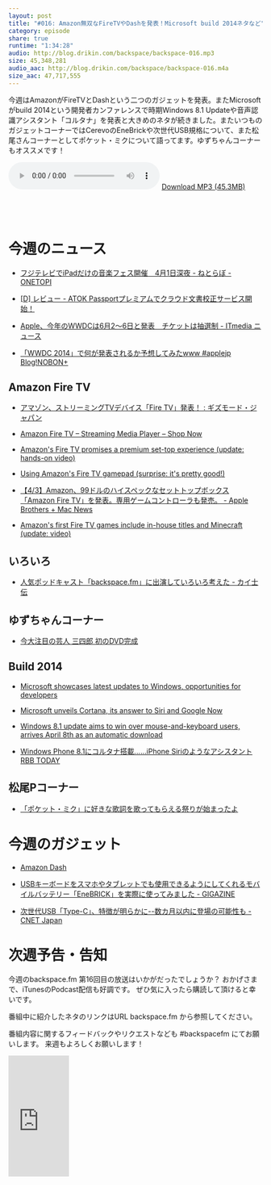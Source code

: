 ```yaml
---
layout: post
title: "#016: Amazon無双なFireTVやDashを発表！Microsoft build 2014ネタなど"
category: episode
share: true
runtime: "1:34:28"
audio: http://blog.drikin.com/backspace/backspace-016.mp3
size: 45,348,281
audio_aac: http://blog.drikin.com/backspace/backspace-016.m4a
size_aac: 47,717,555
---
```


今週はAmazonがFireTVとDashという二つのガジェットを発表。またMicrosoftがbuild 2014という開発者カンファレンスで時期Windows 8.1 Updateや音声認識アシスタント「コルタナ」を発表と大きめのネタが続きました。またいつものガジェットコーナーではCerevoのEneBrickや次世代USB規格について、また松尾さんコーナーとしてポケット・ミクについて語ってます。ゆずちゃんコーナーもオススメです！

<audio src="http://blog.drikin.com/backspace/backspace-016.mp3" controls preload></audio>
[Download MP3 (45.3MB)](http://blog.drikin.com/backspace/backspace-016.mp3)

<a href="https://itunes.apple.com/jp/podcast/backspace.fm/id830709730?mt=2&uo=4&at=11lo9f" target="itunes_store" style="display:inline-block;overflow:hidden;background:url(https://linkmaker.itunes.apple.com/htmlResources/assets/ja_jp//images/web/linkmaker/badge_subscribe-lrg.png) no-repeat;width:135px;height:40px;@media only screen{background-image:url(https://linkmaker.itunes.apple.com/htmlResources/assets/ja_jp//images/web/linkmaker/badge_subscribe-lrg.svg);}"></a>


# 今週のニュース

- [フジテレビでiPadだけの音楽フェス開催　4月1日深夜 - ねとらぼ - ONETOPI](http://1topi.jp/curator/mazzo/1403/31/502073)

- [[D] レビュー - ATOK Passportプレミアムでクラウド文書校正サービス開始！](http://blog.drikin.com/2014/04/---atok-passport.html)

- [Apple、今年のWWDCは6月2～6日と発表　チケットは抽選制 - ITmedia ニュース](http://www.itmedia.co.jp/news/articles/1404/03/news132.html)

- [「WWDC 2014」で何が発表されるか予想してみたwww #applejp Blog!NOBON+](http://nobon.me/?p=25693)

## Amazon Fire TV

- [アマゾン、ストリーミングTVデバイス「Fire TV」発表！ : ギズモード・ジャパン](http://www.gizmodo.jp/sp/2014/04/tvfire_tv.html?r=m.facebook.co)

- [Amazon Fire TV – Streaming Media Player – Shop Now](http://www.amazon.com/dp/B00CX5P8FC/ref=amb_link_1?pf_rd_m=ATVPDKIKX0DER&pf_rd_s=gateway-center-column&pf_rd_r=0ARNHNS20FMF84VZZ911&pf_rd_t=101&pf_rd_p=1770217382&pf_rd_i=507846&tag=rnwap-20)

- [Amazon's Fire TV promises a premium set-top experience (update: hands-on video)](http://www.engadget.com/2014/04/02/amazons-fire-tv-hands-on/?ncid=rss_truncated&cps=gravity)

- [Using Amazon's Fire TV gamepad (surprise: it's pretty good!)](http://www.engadget.com/2014/04/02/fire-tv-gamepad-hands-on/)

- [【4/3】Amazon、99ドルのハイスペックなセットトップボックス「Amazon Fire TV」を発表。専用ゲームコントローラも発売。 - Apple Brothers + Mac News](http://blog.livedoor.jp/applebrothers/archives/52375886.html)

- [Amazon's first Fire TV games include in-house titles and Minecraft (update: video)](http://www.engadget.com/2014/04/02/amazons-fire-tv-game-lineup/)

## いろいろ

- [人気ポッドキャスト「backspace.fm」に出演していろいろ考えた - カイ士伝](http://bloggingfrom.tv/wp/2014/04/03/12335)

## ゆずちゃんコーナー

- [ 今大注目の芸人 三四郎 初のDVD完成](http://natalie.mu/owarai/news/113766)


## Build 2014

- [Microsoft showcases latest updates to Windows, opportunities for developers](http://www.microsoft.com/en-us/news/press/2014/apr14/04-02build2014pr.aspx)

- [Microsoft unveils Cortana, its answer to Siri and Google Now](http://www.engadget.com/2014/04/02/microsoft-announces-cortana-its-answer-to-siri-and-google-voice/)

- [Windows 8.1 update aims to win over mouse-and-keyboard users, arrives April 8th as an automatic download](http://www.engadget.com/2014/04/02/windows-8-1-update/)

- [Windows Phone 8.1にコルタナ搭載……iPhone Siriのようなアシスタント RBB TODAY](http://www.rbbtoday.com/article/2014/04/03/118519.html)

## 松尾Pコーナー

- [「ポケット・ミク」に好きな歌詞を歌ってもらえる祭りが始まったよ](http://nlab.itmedia.co.jp/nl/articles/1404/03/news124.html)


# 今週のガジェット

- [Amazon Dash](https://fresh.amazon.com/dash)

- [USBキーボードをスマホやタブレットでも使用できるようにしてくれるモバイルバッテリー「EneBRICK」を実際に使ってみました - GIGAZINE](http://gigazine.net/news/20140402-enebrick/)

- [次世代USB「Type-C」、特徴が明らかに--数カ月以内に登場の可能性も - CNET Japan](http://japan.cnet.com/news/service/35046034/)

# 次週予告・告知
今週のbackspace.fm 第16回目の放送はいかがだったでしょうか？
おかげさまで、iTunesのPodcast配信も好調です。
ぜひ気に入ったら購読して頂けると幸いです。

番組中に紹介したネタのリンクはURL backspace.fm から参照してください。

番組内容に関するフィードバックやリクエストなども #backspacefm にてお願いします。
来週もよろしくお願いします！

<iframe style="width:120px;height:240px;" marginwidth="0" marginheight="0" scrolling="no" frameborder="0" src="http://ws-na.amazon-adsystem.com/widgets/q?ServiceVersion=20070822&Operation=GetAdHtml&ID=OneJS&OneJS=1&source=ss&ref=ss_til&ad_type=product_link&tracking_id=drikincom-20&marketplace=amazon&region=US&placement=B00CX5P8FC&asins=B00CX5P8FC&show_border=true&link_opens_in_new_window=true&MarketPlace=US">
</iframe>
